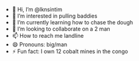 - 👋 Hi, I’m @lknsintim
- 👀 I’m interested in pulling baddies
- 🌱 I’m currently learning how to chase the dough
- 💞️ I’m looking to collaborate on a 2 man
- 📫 How to reach me landline
- 😄 Pronouns: big/man
- ⚡ Fun fact: I own 12 cobalt mines in the congo

<!---
lknsintim/lknsintim is a ✨ special ✨ repository because its `README.md` (this file) appears on your GitHub profile.
You can click the Preview link to take a look at your changes.
--->

